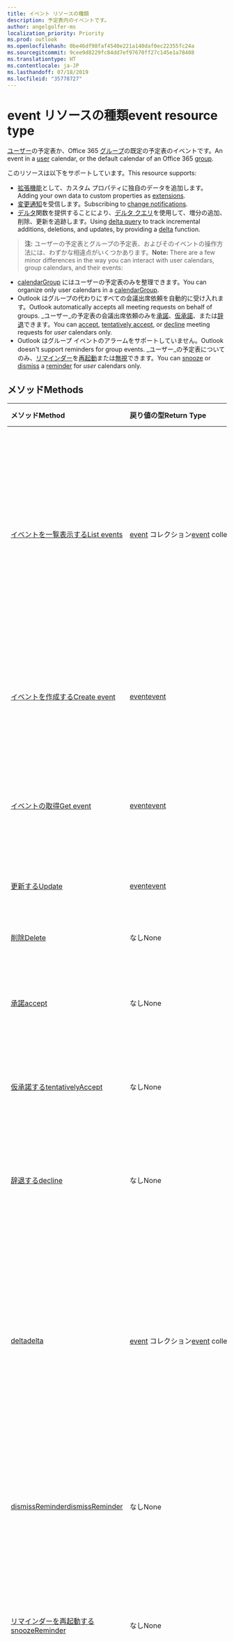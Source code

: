 ```yaml
---
title: イベント リソースの種類
description: 予定表内のイベントです。
author: angelgolfer-ms
localization_priority: Priority
ms.prod: outlook
ms.openlocfilehash: 0be46df98faf4540e221a140daf0ec22355fc24a
ms.sourcegitcommit: 9cee9d8229fc84dd7ef97670ff27c145e1a78408
ms.translationtype: HT
ms.contentlocale: ja-JP
ms.lasthandoff: 07/18/2019
ms.locfileid: "35778727"
---
```

# <a name="event-resource-type"></a><span data-ttu-id="50e37-103">event リソースの種類</span><span class="sxs-lookup"><span data-stu-id="50e37-103">event resource type</span></span>

<span data-ttu-id="50e37-104">[ユーザー](user.md)の予定表か、Office 365 [グループ](group.md)の既定の予定表のイベントです。</span><span class="sxs-lookup"><span data-stu-id="50e37-104">An event in a [user](user.md) calendar, or the default calendar of an Office 365 [group](group.md).</span></span>

<span data-ttu-id="50e37-105">このリソースは以下をサポートしています。</span><span class="sxs-lookup"><span data-stu-id="50e37-105">This resource supports:</span></span>

- <span data-ttu-id="50e37-106">[拡張機能](/graph/extensibility-overview)として、カスタム プロパティに独自のデータを追加します。</span><span class="sxs-lookup"><span data-stu-id="50e37-106">Adding your own data to custom properties as [extensions](/graph/extensibility-overview).</span></span>
- <span data-ttu-id="50e37-107">[変更通知](/graph/webhooks)を受信します。</span><span class="sxs-lookup"><span data-stu-id="50e37-107">Subscribing to [change notifications](/graph/webhooks).</span></span>
- <span data-ttu-id="50e37-108">[デルタ](../api/event-delta.md)関数を提供することにより、[デルタ クエリ](/graph/delta-query-overview)を使用して、増分の追加、削除、更新を追跡します。</span><span class="sxs-lookup"><span data-stu-id="50e37-108">Using [delta query](/graph/delta-query-overview) to track incremental additions, deletions, and updates, by providing a [delta](../api/event-delta.md) function.</span></span>

> <span data-ttu-id="50e37-109">**注:** ユーザーの予定表とグループの予定表、およびそのイベントの操作方法には、わずかな相違点がいくつかあります。</span><span class="sxs-lookup"><span data-stu-id="50e37-109">**Note:** There are a few minor differences in the way you can interact with user calendars, group calendars, and their events:</span></span>

- <span data-ttu-id="50e37-110">[calendarGroup](calendargroup.md) にはユーザーの予定表のみを整理できます。</span><span class="sxs-lookup"><span data-stu-id="50e37-110">You can organize only user calendars in a [calendarGroup](calendargroup.md).</span></span>
- <span data-ttu-id="50e37-111">Outlook はグループの代わりにすべての会議出席依頼を自動的に受け入れます。</span><span class="sxs-lookup"><span data-stu-id="50e37-111">Outlook automatically accepts all meeting requests on behalf of groups.</span></span> <span data-ttu-id="50e37-112">_ユーザー_の予定表の会議出席依頼のみを[承諾](../api/event-accept.md)、[仮承諾](../api/event-tentativelyaccept.md)、または[辞退](../api/event-decline.md)できます。</span><span class="sxs-lookup"><span data-stu-id="50e37-112">You can [accept](../api/event-accept.md), [tentatively accept](../api/event-tentativelyaccept.md), or [decline](../api/event-decline.md)  meeting requests for _user_ calendars only.</span></span>
- <span data-ttu-id="50e37-113">Outlook はグループ イベントのアラームをサポートしていません。</span><span class="sxs-lookup"><span data-stu-id="50e37-113">Outlook doesn't support reminders for group events.</span></span> <span data-ttu-id="50e37-114">_ユーザー_の予定表についてのみ、[リマインダー](reminder.md)を[再起動](../api/event-snoozereminder.md)または[無視](../api/event-dismissreminder.md)できます。</span><span class="sxs-lookup"><span data-stu-id="50e37-114">You can [snooze](../api/event-snoozereminder.md) or [dismiss](../api/event-dismissreminder.md) a [reminder](reminder.md) for _user_ calendars only.</span></span>

## <a name="methods"></a><span data-ttu-id="50e37-115">メソッド</span><span class="sxs-lookup"><span data-stu-id="50e37-115">Methods</span></span>

| <span data-ttu-id="50e37-116">メソッド</span><span class="sxs-lookup"><span data-stu-id="50e37-116">Method</span></span>       | <span data-ttu-id="50e37-117">戻り値の型</span><span class="sxs-lookup"><span data-stu-id="50e37-117">Return Type</span></span>  |<span data-ttu-id="50e37-118">説明</span><span class="sxs-lookup"><span data-stu-id="50e37-118">Description</span></span>|
|:---------------|:--------|:----------|
|[<span data-ttu-id="50e37-119">イベントを一覧表示する</span><span class="sxs-lookup"><span data-stu-id="50e37-119">List events</span></span>](../api/user-list-events.md)|<span data-ttu-id="50e37-120">[event](event.md) コレクション</span><span class="sxs-lookup"><span data-stu-id="50e37-120">[event](event.md) collection</span></span> |<span data-ttu-id="50e37-p103">ユーザーのメールボックス内の[イベント](../resources/event.md) オブジェクトの一覧を取得します。一覧には、単一インスタンスの会議と定期的なマスターが含まれています。</span><span class="sxs-lookup"><span data-stu-id="50e37-p103">Retrieve a list of [event](../resources/event.md) objects in the user's mailbox. The list contains single instance meetings and series masters.</span></span>|
|[<span data-ttu-id="50e37-123">イベントを作成する</span><span class="sxs-lookup"><span data-stu-id="50e37-123">Create event</span></span>](../api/user-post-events.md) |[<span data-ttu-id="50e37-124">event</span><span class="sxs-lookup"><span data-stu-id="50e37-124">event</span></span>](event.md)| <span data-ttu-id="50e37-125">インスタンス コレクションへの投稿により、新しいイベントを作成します。</span><span class="sxs-lookup"><span data-stu-id="50e37-125">Create a new event by posting to the instances collection.</span></span>|
|[<span data-ttu-id="50e37-126">イベントの取得</span><span class="sxs-lookup"><span data-stu-id="50e37-126">Get event</span></span>](../api/event-get.md) | [<span data-ttu-id="50e37-127">event</span><span class="sxs-lookup"><span data-stu-id="50e37-127">event</span></span>](event.md) |<span data-ttu-id="50e37-128">event オブジェクトのプロパティとリレーションシップを読み取ります。</span><span class="sxs-lookup"><span data-stu-id="50e37-128">Read properties and relationships of event object.</span></span>|
|[<span data-ttu-id="50e37-129">更新する</span><span class="sxs-lookup"><span data-stu-id="50e37-129">Update</span></span>](../api/event-update.md) | [<span data-ttu-id="50e37-130">event</span><span class="sxs-lookup"><span data-stu-id="50e37-130">event</span></span>](event.md) |<span data-ttu-id="50e37-131">イベント オブジェクトを更新します。</span><span class="sxs-lookup"><span data-stu-id="50e37-131">Update event object.</span></span> |
|[<span data-ttu-id="50e37-132">削除</span><span class="sxs-lookup"><span data-stu-id="50e37-132">Delete</span></span>](../api/event-delete.md) | <span data-ttu-id="50e37-133">なし</span><span class="sxs-lookup"><span data-stu-id="50e37-133">None</span></span> |<span data-ttu-id="50e37-134">イベント オブジェクトを削除します。</span><span class="sxs-lookup"><span data-stu-id="50e37-134">Delete event object.</span></span> |
|[<span data-ttu-id="50e37-135">承諾</span><span class="sxs-lookup"><span data-stu-id="50e37-135">accept</span></span>](../api/event-accept.md)|<span data-ttu-id="50e37-136">なし</span><span class="sxs-lookup"><span data-stu-id="50e37-136">None</span></span>|<span data-ttu-id="50e37-137">ユーザーの予定表の指定のイベントを承諾します。</span><span class="sxs-lookup"><span data-stu-id="50e37-137">Accept the specified event in a user calendar.</span></span>|
|[<span data-ttu-id="50e37-138">仮承諾する</span><span class="sxs-lookup"><span data-stu-id="50e37-138">tentativelyAccept</span></span>](../api/event-tentativelyaccept.md)|<span data-ttu-id="50e37-139">なし</span><span class="sxs-lookup"><span data-stu-id="50e37-139">None</span></span>|<span data-ttu-id="50e37-140">ユーザーの予定表の指定のイベントを仮承諾します。</span><span class="sxs-lookup"><span data-stu-id="50e37-140">Tentatively accept the specified event in a user calendar.</span></span>|
|[<span data-ttu-id="50e37-141">辞退する</span><span class="sxs-lookup"><span data-stu-id="50e37-141">decline</span></span>](../api/event-decline.md)|<span data-ttu-id="50e37-142">なし</span><span class="sxs-lookup"><span data-stu-id="50e37-142">None</span></span>|<span data-ttu-id="50e37-143">ユーザーの予定表の指定のイベントに対する詳細を辞退します。</span><span class="sxs-lookup"><span data-stu-id="50e37-143">Decline invitation to the specified event in a user calendar.</span></span>|
|[<span data-ttu-id="50e37-144">delta</span><span class="sxs-lookup"><span data-stu-id="50e37-144">delta</span></span>](../api/event-delta.md)|<span data-ttu-id="50e37-145">[event](event.md) コレクション</span><span class="sxs-lookup"><span data-stu-id="50e37-145">[event](event.md) collection</span></span>|<span data-ttu-id="50e37-146">ユーザーの標準として設定されている予定表の**calendarView** において追加、削除、更新された一連のイベント (さまざまなイベント) を取得します。</span><span class="sxs-lookup"><span data-stu-id="50e37-146">Get a set of events that have been added, deleted, or updated in a **calendarView** (a range of events) of the user's primary calendar.</span></span>|
|[<span data-ttu-id="50e37-147">dismissReminder</span><span class="sxs-lookup"><span data-stu-id="50e37-147">dismissReminder</span></span>](../api/event-dismissreminder.md)|<span data-ttu-id="50e37-148">なし</span><span class="sxs-lookup"><span data-stu-id="50e37-148">None</span></span>|<span data-ttu-id="50e37-149">ユーザーの予定表の指定したイベントのリマインダーを無視します。</span><span class="sxs-lookup"><span data-stu-id="50e37-149">Dismiss the reminder for the specified event in a user calendar.</span></span>|
|[<span data-ttu-id="50e37-150">リマインダーを再起動する</span><span class="sxs-lookup"><span data-stu-id="50e37-150">snoozeReminder</span></span>](../api/event-snoozereminder.md)|<span data-ttu-id="50e37-151">なし</span><span class="sxs-lookup"><span data-stu-id="50e37-151">None</span></span>|<span data-ttu-id="50e37-152">ユーザーの予定表の指定したイベントのリマインダーを新しい時刻まで延期します。</span><span class="sxs-lookup"><span data-stu-id="50e37-152">Postpone a reminder for the specified event in a user calendar until a new time.</span></span>|
|[<span data-ttu-id="50e37-153">インスタンスを一覧表示する</span><span class="sxs-lookup"><span data-stu-id="50e37-153">List instances</span></span>](../api/event-list-instances.md) |<span data-ttu-id="50e37-154">[event](event.md) コレクション</span><span class="sxs-lookup"><span data-stu-id="50e37-154">[event](event.md) collection</span></span>| <span data-ttu-id="50e37-p104">指定した時間範囲のイベントのインスタンス (発生) を取得します。イベントが `SeriesMaster` タイプである場合、これは指定した時間範囲内のイベントの発生と例外を返します。</span><span class="sxs-lookup"><span data-stu-id="50e37-p104">Get the instances (occurrences) of an event for a specified time range. If the event is a `SeriesMaster` type, this returns the occurrences and exceptions of the event in the specified time range.</span></span>|
|<span data-ttu-id="50e37-157">**添付ファイル**</span><span class="sxs-lookup"><span data-stu-id="50e37-157">**Attachments**</span></span>| | |
|[<span data-ttu-id="50e37-158">添付ファイルを一覧表示する</span><span class="sxs-lookup"><span data-stu-id="50e37-158">List attachments</span></span>](../api/event-list-attachments.md) |<span data-ttu-id="50e37-159">[attachment](attachment.md) コレクション</span><span class="sxs-lookup"><span data-stu-id="50e37-159">[attachment](attachment.md) collection</span></span>| <span data-ttu-id="50e37-160">イベントのすべての添付ファイルを取得します。</span><span class="sxs-lookup"><span data-stu-id="50e37-160">Get all attachments on an event.</span></span>|
|[<span data-ttu-id="50e37-161">添付ファイルを追加する</span><span class="sxs-lookup"><span data-stu-id="50e37-161">Add attachment</span></span>](../api/event-post-attachments.md) |[<span data-ttu-id="50e37-162">attachment</span><span class="sxs-lookup"><span data-stu-id="50e37-162">attachment</span></span>](attachment.md)| <span data-ttu-id="50e37-163">添付ファイル コレクションへの投稿により、イベントに新しい添付ファイルを追加します。</span><span class="sxs-lookup"><span data-stu-id="50e37-163">Add a new attachment to an event by posting to the attachments collection.</span></span>|
|<span data-ttu-id="50e37-164">**オープン拡張機能**</span><span class="sxs-lookup"><span data-stu-id="50e37-164">**Open extensions**</span></span>| | |
|[<span data-ttu-id="50e37-165">オープン拡張機能を作成する</span><span class="sxs-lookup"><span data-stu-id="50e37-165">Create open extension</span></span>](../api/opentypeextension-post-opentypeextension.md) |[<span data-ttu-id="50e37-166">openTypeExtension</span><span class="sxs-lookup"><span data-stu-id="50e37-166">openTypeExtension</span></span>](opentypeextension.md)| <span data-ttu-id="50e37-167">オープン拡張機能を作成し、リソースの新規または既存のインスタンスのカスタム プロパティを追加します。</span><span class="sxs-lookup"><span data-stu-id="50e37-167">Create an open extension and add custom properties in a new or existing instance of a resource.</span></span>|
|[<span data-ttu-id="50e37-168">オープン拡張機能を取得する</span><span class="sxs-lookup"><span data-stu-id="50e37-168">Get open extension</span></span>](../api/opentypeextension-get.md) |<span data-ttu-id="50e37-169">[openTypeExtension](opentypeextension.md) コレクション</span><span class="sxs-lookup"><span data-stu-id="50e37-169">[openTypeExtension](opentypeextension.md) collection</span></span>| <span data-ttu-id="50e37-170">名前や完全修飾名によって識別されたオープン拡張機能オブジェクトを 1 つまたは複数取得します。</span><span class="sxs-lookup"><span data-stu-id="50e37-170">Get an open extension object or objects identified by name or fully qualified name.</span></span>|
|<span data-ttu-id="50e37-171">**拡張プロパティ**</span><span class="sxs-lookup"><span data-stu-id="50e37-171">**Extended properties**</span></span>| | |
|[<span data-ttu-id="50e37-172">単一値の拡張プロパティを作成する</span><span class="sxs-lookup"><span data-stu-id="50e37-172">Create single-value extended property</span></span>](../api/singlevaluelegacyextendedproperty-post-singlevalueextendedproperties.md) |[<span data-ttu-id="50e37-173">event</span><span class="sxs-lookup"><span data-stu-id="50e37-173">event</span></span>](event.md)  |<span data-ttu-id="50e37-174">新規または既存のイベントに、1 つ以上の単一値の拡張プロパティを作成します。</span><span class="sxs-lookup"><span data-stu-id="50e37-174">Create one or more single-value extended properties in a new or existing event.</span></span>   |
|[<span data-ttu-id="50e37-175">単一値の拡張プロパティを持つイベントの取得</span><span class="sxs-lookup"><span data-stu-id="50e37-175">Get event with single-value extended property</span></span>](../api/singlevaluelegacyextendedproperty-get.md)  | [<span data-ttu-id="50e37-176">event</span><span class="sxs-lookup"><span data-stu-id="50e37-176">event</span></span>](event.md) | <span data-ttu-id="50e37-177">`$expand` または `$filter` を使用して、単一値の拡張プロパティを含むイベントを取得します。</span><span class="sxs-lookup"><span data-stu-id="50e37-177">Get events that contain a single-value extended property by using `$expand` or `$filter`.</span></span> |
|[<span data-ttu-id="50e37-178">複数値の拡張プロパティを作成する</span><span class="sxs-lookup"><span data-stu-id="50e37-178">Create multi-value extended property</span></span>](../api/multivaluelegacyextendedproperty-post-multivalueextendedproperties.md) | [<span data-ttu-id="50e37-179">event</span><span class="sxs-lookup"><span data-stu-id="50e37-179">event</span></span>](event.md) | <span data-ttu-id="50e37-180">新規または既存のイベントに、1 つ以上の複数値の拡張プロパティを作成します。</span><span class="sxs-lookup"><span data-stu-id="50e37-180">Create one or more multi-value extended properties in a new or existing event.</span></span>  |
|[<span data-ttu-id="50e37-181">複数値の拡張プロパティを持つイベントの取得</span><span class="sxs-lookup"><span data-stu-id="50e37-181">Get event with multi-value extended property</span></span>](../api/multivaluelegacyextendedproperty-get.md)  | [<span data-ttu-id="50e37-182">event</span><span class="sxs-lookup"><span data-stu-id="50e37-182">event</span></span>](event.md) | <span data-ttu-id="50e37-183">`$expand` を使用して、複数値の拡張プロパティを含むイベントを取得します。</span><span class="sxs-lookup"><span data-stu-id="50e37-183">Get an event that contains a multi-value extended property by using `$expand`.</span></span> |

## <a name="properties"></a><span data-ttu-id="50e37-184">プロパティ</span><span class="sxs-lookup"><span data-stu-id="50e37-184">Properties</span></span>
| <span data-ttu-id="50e37-185">プロパティ</span><span class="sxs-lookup"><span data-stu-id="50e37-185">Property</span></span>     | <span data-ttu-id="50e37-186">型</span><span class="sxs-lookup"><span data-stu-id="50e37-186">Type</span></span>   |<span data-ttu-id="50e37-187">説明</span><span class="sxs-lookup"><span data-stu-id="50e37-187">Description</span></span>|
|:---------------|:--------|:----------|
|<span data-ttu-id="50e37-188">attendees</span><span class="sxs-lookup"><span data-stu-id="50e37-188">attendees</span></span>|<span data-ttu-id="50e37-189">[attendee](attendee.md) コレクション</span><span class="sxs-lookup"><span data-stu-id="50e37-189">[attendee](attendee.md) collection</span></span>|<span data-ttu-id="50e37-190">イベントの出席者のコレクション。</span><span class="sxs-lookup"><span data-stu-id="50e37-190">The collection of attendees for the event.</span></span>|
|<span data-ttu-id="50e37-191">body</span><span class="sxs-lookup"><span data-stu-id="50e37-191">body</span></span>|[<span data-ttu-id="50e37-192">itemBody</span><span class="sxs-lookup"><span data-stu-id="50e37-192">itemBody</span></span>](itembody.md)|<span data-ttu-id="50e37-p105">イベントに関連付けられたメッセージの本文。HTML 形式またはテキスト形式にできます。</span><span class="sxs-lookup"><span data-stu-id="50e37-p105">The body of the message associated with the event. It can be in HTML or text format.</span></span>|
|<span data-ttu-id="50e37-195">bodyPreview</span><span class="sxs-lookup"><span data-stu-id="50e37-195">bodyPreview</span></span>|<span data-ttu-id="50e37-196">String</span><span class="sxs-lookup"><span data-stu-id="50e37-196">String</span></span>|<span data-ttu-id="50e37-p106">イベントに関連付けられたメッセージのプレビュー。テキスト形式です。</span><span class="sxs-lookup"><span data-stu-id="50e37-p106">The preview of the message associated with the event. It is in text format.</span></span>|
|<span data-ttu-id="50e37-199">categories</span><span class="sxs-lookup"><span data-stu-id="50e37-199">categories</span></span>|<span data-ttu-id="50e37-200">String collection</span><span class="sxs-lookup"><span data-stu-id="50e37-200">String collection</span></span>|<span data-ttu-id="50e37-201">イベントに関連付けられたカテゴリ。</span><span class="sxs-lookup"><span data-stu-id="50e37-201">The categories associated with the event.</span></span>|
|<span data-ttu-id="50e37-202">changeKey</span><span class="sxs-lookup"><span data-stu-id="50e37-202">changeKey</span></span>|<span data-ttu-id="50e37-203">String</span><span class="sxs-lookup"><span data-stu-id="50e37-203">String</span></span>|<span data-ttu-id="50e37-p107">イベント オブジェクトのバージョンを識別します。イベントを変更するたびに ChangeKey も変更されます。これにより、Exchange は正しいバージョンのオブジェクトに変更を適用できます。</span><span class="sxs-lookup"><span data-stu-id="50e37-p107">Identifies the version of the event object. Every time the event is changed, ChangeKey changes as well. This allows Exchange to apply changes to the correct version of the object.</span></span>|
|<span data-ttu-id="50e37-207">createdDateTime</span><span class="sxs-lookup"><span data-stu-id="50e37-207">createdDateTime</span></span>|<span data-ttu-id="50e37-208">DateTimeOffset</span><span class="sxs-lookup"><span data-stu-id="50e37-208">DateTimeOffset</span></span>|<span data-ttu-id="50e37-p108">Timestamp 型は、ISO 8601 形式を使用して日付と時刻の情報を表し、必ず UTC 時間です。たとえば、2014 年 1 月 1 日午前 0 時 (UTC) は、次のようになります。`'2014-01-01T00:00:00Z'`</span><span class="sxs-lookup"><span data-stu-id="50e37-p108">The Timestamp type represents date and time information using ISO 8601 format and is always in UTC time. For example, midnight UTC on Jan 1, 2014 would look like this: `'2014-01-01T00:00:00Z'`</span></span>|
|<span data-ttu-id="50e37-211">end</span><span class="sxs-lookup"><span data-stu-id="50e37-211">end</span></span>|[<span data-ttu-id="50e37-212">dateTimeTimeZone</span><span class="sxs-lookup"><span data-stu-id="50e37-212">dateTimeTimeZone</span></span>](datetimetimezone.md)|<span data-ttu-id="50e37-213">イベントが終了する日付、時刻、タイムゾーン</span><span class="sxs-lookup"><span data-stu-id="50e37-213">The date, time, and time zone that the event ends.</span></span>|
|<span data-ttu-id="50e37-214">hasAttachments</span><span class="sxs-lookup"><span data-stu-id="50e37-214">hasAttachments</span></span>|<span data-ttu-id="50e37-215">Boolean</span><span class="sxs-lookup"><span data-stu-id="50e37-215">Boolean</span></span>|<span data-ttu-id="50e37-216">イベントに添付ファイルが含まれている場合、true に設定します。</span><span class="sxs-lookup"><span data-stu-id="50e37-216">Set to true if the event has attachments.</span></span>|
|<span data-ttu-id="50e37-217">iCalUId</span><span class="sxs-lookup"><span data-stu-id="50e37-217">iCalUId</span></span>|<span data-ttu-id="50e37-218">String</span><span class="sxs-lookup"><span data-stu-id="50e37-218">String</span></span>|<span data-ttu-id="50e37-219">複数の予定表で 1 つのイベントのすべてのインスタンスによって共有される一意識別子。</span><span class="sxs-lookup"><span data-stu-id="50e37-219">A unique identifier that is shared by all instances of an event across different calendars.</span></span> <span data-ttu-id="50e37-220">読み取り専用です。</span><span class="sxs-lookup"><span data-stu-id="50e37-220">Read-only.</span></span>|
|<span data-ttu-id="50e37-221">id</span><span class="sxs-lookup"><span data-stu-id="50e37-221">id</span></span>|<span data-ttu-id="50e37-222">String</span><span class="sxs-lookup"><span data-stu-id="50e37-222">String</span></span>| <span data-ttu-id="50e37-223">読み取り専用。</span><span class="sxs-lookup"><span data-stu-id="50e37-223">Read-only.</span></span>|
|<span data-ttu-id="50e37-224">重要度</span><span class="sxs-lookup"><span data-stu-id="50e37-224">importance</span></span>|<span data-ttu-id="50e37-225">重要度</span><span class="sxs-lookup"><span data-stu-id="50e37-225">importance</span></span>|<span data-ttu-id="50e37-226">イベントの重要度。</span><span class="sxs-lookup"><span data-stu-id="50e37-226">The importance of the event.</span></span> <span data-ttu-id="50e37-227">使用可能な値: `low`、`normal`、`high`。</span><span class="sxs-lookup"><span data-stu-id="50e37-227">The possible values are: `low`, `normal`, `high`.</span></span>|
|<span data-ttu-id="50e37-228">isAllDay</span><span class="sxs-lookup"><span data-stu-id="50e37-228">isAllDay</span></span>|<span data-ttu-id="50e37-229">Boolean</span><span class="sxs-lookup"><span data-stu-id="50e37-229">Boolean</span></span>|<span data-ttu-id="50e37-230">イベントが一日中続く場合に、true に設定します。</span><span class="sxs-lookup"><span data-stu-id="50e37-230">Set to true if the event lasts all day.</span></span>|
|<span data-ttu-id="50e37-231">isCancelled</span><span class="sxs-lookup"><span data-stu-id="50e37-231">isCancelled</span></span>|<span data-ttu-id="50e37-232">Boolean</span><span class="sxs-lookup"><span data-stu-id="50e37-232">Boolean</span></span>|<span data-ttu-id="50e37-233">イベントがキャンセルされた場合に、true に設定します。</span><span class="sxs-lookup"><span data-stu-id="50e37-233">Set to true if the event has been canceled.</span></span>|
|<span data-ttu-id="50e37-234">isOrganizer</span><span class="sxs-lookup"><span data-stu-id="50e37-234">isOrganizer</span></span>|<span data-ttu-id="50e37-235">Boolean</span><span class="sxs-lookup"><span data-stu-id="50e37-235">Boolean</span></span>|<span data-ttu-id="50e37-236">メッセージの送信者が開催者でもある場合に、true に設定します。</span><span class="sxs-lookup"><span data-stu-id="50e37-236">Set to true if the message sender is also the organizer.</span></span>|
|<span data-ttu-id="50e37-237">isReminderOn</span><span class="sxs-lookup"><span data-stu-id="50e37-237">isReminderOn</span></span>|<span data-ttu-id="50e37-238">Boolean</span><span class="sxs-lookup"><span data-stu-id="50e37-238">Boolean</span></span>|<span data-ttu-id="50e37-239">ユーザーにイベントを通知するアラートを設定する場合は、true に設定します。</span><span class="sxs-lookup"><span data-stu-id="50e37-239">Set to true if an alert is set to remind the user of the event.</span></span>|
|<span data-ttu-id="50e37-240">lastModifiedDateTime</span><span class="sxs-lookup"><span data-stu-id="50e37-240">lastModifiedDateTime</span></span>|<span data-ttu-id="50e37-241">DateTimeOffset</span><span class="sxs-lookup"><span data-stu-id="50e37-241">DateTimeOffset</span></span>|<span data-ttu-id="50e37-p111">Timestamp 型は、ISO 8601 形式を使用して日付と時刻の情報を表し、必ず UTC 時間です。たとえば、2014 年 1 月 1 日午前 0 時 (UTC) は、次のようになります。`'2014-01-01T00:00:00Z'`</span><span class="sxs-lookup"><span data-stu-id="50e37-p111">The Timestamp type represents date and time information using ISO 8601 format and is always in UTC time. For example, midnight UTC on Jan 1, 2014 would look like this: `'2014-01-01T00:00:00Z'`</span></span>|
|<span data-ttu-id="50e37-244">location</span><span class="sxs-lookup"><span data-stu-id="50e37-244">location</span></span>|[<span data-ttu-id="50e37-245">location</span><span class="sxs-lookup"><span data-stu-id="50e37-245">location</span></span>](location.md)|<span data-ttu-id="50e37-246">イベントの場所。</span><span class="sxs-lookup"><span data-stu-id="50e37-246">The location of the event.</span></span>|
|<span data-ttu-id="50e37-247">locations</span><span class="sxs-lookup"><span data-stu-id="50e37-247">locations</span></span>|<span data-ttu-id="50e37-248">[location](location.md) コレクション</span><span class="sxs-lookup"><span data-stu-id="50e37-248">[location](location.md) collection</span></span>|<span data-ttu-id="50e37-249">イベントを開催する場所、または参加者がいる場所。</span><span class="sxs-lookup"><span data-stu-id="50e37-249">The locations where the event is held or attended from.</span></span> <span data-ttu-id="50e37-250">**location** プロパティと **locations** プロパティは常に互いに一致します。</span><span class="sxs-lookup"><span data-stu-id="50e37-250">The **location** and **locations** properties always correspond with each other.</span></span> <span data-ttu-id="50e37-251">**location** プロパティを更新すると、**locations** コレクションに含まれる既存のすべての場所が削除されて、**location** の新しい値に置き換えられます。</span><span class="sxs-lookup"><span data-stu-id="50e37-251">If you update the **location** property, any prior locations in the **locations** collection would be removed and replaced by the new **location** value.</span></span> |
|<span data-ttu-id="50e37-252">onlineMeetingUrl</span><span class="sxs-lookup"><span data-stu-id="50e37-252">onlineMeetingUrl</span></span>|<span data-ttu-id="50e37-253">String</span><span class="sxs-lookup"><span data-stu-id="50e37-253">String</span></span>|<span data-ttu-id="50e37-254">オンライン会議の URL。</span><span class="sxs-lookup"><span data-stu-id="50e37-254">A URL for an online meeting.</span></span> <span data-ttu-id="50e37-255">このプロパティは、開催者が Skype 会議などのオンライン会議としてイベントを指定する場合にのみ設定します。</span><span class="sxs-lookup"><span data-stu-id="50e37-255">The property is set only when an organizer specifies an event as an online meeting such as a Skype meeting.</span></span> <span data-ttu-id="50e37-256">読み取り専用です。</span><span class="sxs-lookup"><span data-stu-id="50e37-256">Read-only.</span></span>|
|<span data-ttu-id="50e37-257">構成内容変更</span><span class="sxs-lookup"><span data-stu-id="50e37-257">organizer</span></span>|[<span data-ttu-id="50e37-258">recipient</span><span class="sxs-lookup"><span data-stu-id="50e37-258">recipient</span></span>](recipient.md)|<span data-ttu-id="50e37-259">イベントの開催者。</span><span class="sxs-lookup"><span data-stu-id="50e37-259">The organizer of the event.</span></span>|
|<span data-ttu-id="50e37-260">originalEndTimeZone</span><span class="sxs-lookup"><span data-stu-id="50e37-260">originalEndTimeZone</span></span>|<span data-ttu-id="50e37-261">String</span><span class="sxs-lookup"><span data-stu-id="50e37-261">String</span></span>|<span data-ttu-id="50e37-262">イベントの作成時に設定された終了タイム ゾーン。</span><span class="sxs-lookup"><span data-stu-id="50e37-262">The end time zone that was set when the event was created.</span></span> <span data-ttu-id="50e37-263">値 `tzone://Microsoft/Custom` は、デスクトップの Outlook で、従来のカスタム タイム ゾーンが設定されていることを示します。</span><span class="sxs-lookup"><span data-stu-id="50e37-263">A value of `tzone://Microsoft/Custom` indicates that a legacy custom time zone was set in desktop Outlook.</span></span>|
|<span data-ttu-id="50e37-264">originalStart</span><span class="sxs-lookup"><span data-stu-id="50e37-264">originalStart</span></span>|<span data-ttu-id="50e37-265">DateTimeOffset</span><span class="sxs-lookup"><span data-stu-id="50e37-265">DateTimeOffset</span></span>|<span data-ttu-id="50e37-p115">Timestamp 型は、ISO 8601 形式を使用して日付と時刻の情報を表し、必ず UTC 時間です。たとえば、2014 年 1 月 1 日午前 0 時 (UTC) は、次のようになります。`'2014-01-01T00:00:00Z'`</span><span class="sxs-lookup"><span data-stu-id="50e37-p115">The Timestamp type represents date and time information using ISO 8601 format and is always in UTC time. For example, midnight UTC on Jan 1, 2014 would look like this: `'2014-01-01T00:00:00Z'`</span></span>|
|<span data-ttu-id="50e37-268">originalStartTimeZone</span><span class="sxs-lookup"><span data-stu-id="50e37-268">originalStartTimeZone</span></span>|<span data-ttu-id="50e37-269">String</span><span class="sxs-lookup"><span data-stu-id="50e37-269">String</span></span>|<span data-ttu-id="50e37-p116">イベントが作成されたときに設定された開始タイム ゾーン。値 `tzone://Microsoft/Custom` は、デスクトップの Outlook で、従来のカスタム タイム ゾーンが設定されていることを示します。</span><span class="sxs-lookup"><span data-stu-id="50e37-p116">The start time zone that was set when the event was created. A value of `tzone://Microsoft/Custom` indicates that a legacy custom time zone was set in desktop Outlook.</span></span> |
|<span data-ttu-id="50e37-272">recurrence</span><span class="sxs-lookup"><span data-stu-id="50e37-272">recurrence</span></span>|[<span data-ttu-id="50e37-273">patternedRecurrence</span><span class="sxs-lookup"><span data-stu-id="50e37-273">patternedRecurrence</span></span>](patternedrecurrence.md)|<span data-ttu-id="50e37-274">イベントの繰り返しパターン。</span><span class="sxs-lookup"><span data-stu-id="50e37-274">The recurrence pattern for the event.</span></span>|
|<span data-ttu-id="50e37-275">reminderMinutesBeforeStart</span><span class="sxs-lookup"><span data-stu-id="50e37-275">reminderMinutesBeforeStart</span></span>|<span data-ttu-id="50e37-276">Int32</span><span class="sxs-lookup"><span data-stu-id="50e37-276">Int32</span></span>|<span data-ttu-id="50e37-277">アラーム通知を行う、イベント開始時間前の分数。</span><span class="sxs-lookup"><span data-stu-id="50e37-277">The number of minutes before the event start time that the reminder alert occurs.</span></span>|
|<span data-ttu-id="50e37-278">responseRequested</span><span class="sxs-lookup"><span data-stu-id="50e37-278">responseRequested</span></span>|<span data-ttu-id="50e37-279">Boolean</span><span class="sxs-lookup"><span data-stu-id="50e37-279">Boolean</span></span>|<span data-ttu-id="50e37-280">イベントが承諾または辞退されたときに、送信者が応答を希望する場合に、true に設定します。</span><span class="sxs-lookup"><span data-stu-id="50e37-280">Set to true if the sender would like a response when the event is accepted or declined.</span></span>|
|<span data-ttu-id="50e37-281">responseStatus</span><span class="sxs-lookup"><span data-stu-id="50e37-281">responseStatus</span></span>|[<span data-ttu-id="50e37-282">responseStatus</span><span class="sxs-lookup"><span data-stu-id="50e37-282">responseStatus</span></span>](responsestatus.md)|<span data-ttu-id="50e37-283">イベント メッセージへの応答で送信される応答のタイプを識別します。</span><span class="sxs-lookup"><span data-stu-id="50e37-283">Indicates the type of response sent in response to an event message.</span></span>|
|<span data-ttu-id="50e37-284">sensitivity</span><span class="sxs-lookup"><span data-stu-id="50e37-284">sensitivity</span></span>|<span data-ttu-id="50e37-285">sensitivity</span><span class="sxs-lookup"><span data-stu-id="50e37-285">sensitivity</span></span>| <span data-ttu-id="50e37-286">使用可能な値: `normal`、`personal`、`private`、`confidential`。</span><span class="sxs-lookup"><span data-stu-id="50e37-286">The possible values are: `normal`, `personal`, `private`, `confidential`.</span></span>|
|<span data-ttu-id="50e37-287">seriesMasterId</span><span class="sxs-lookup"><span data-stu-id="50e37-287">seriesMasterId</span></span>|<span data-ttu-id="50e37-288">String</span><span class="sxs-lookup"><span data-stu-id="50e37-288">String</span></span>|<span data-ttu-id="50e37-289">対象イベントが定期的なアイテムの一部である場合、定期的なアイテムのマスター アイテムの ID。</span><span class="sxs-lookup"><span data-stu-id="50e37-289">The ID for the recurring series master item, if this event is part of a recurring series.</span></span>|
|<span data-ttu-id="50e37-290">showAs</span><span class="sxs-lookup"><span data-stu-id="50e37-290">showAs</span></span>|<span data-ttu-id="50e37-291">freeBusyStatus</span><span class="sxs-lookup"><span data-stu-id="50e37-291">freeBusyStatus</span></span>|<span data-ttu-id="50e37-292">表示するステータス。</span><span class="sxs-lookup"><span data-stu-id="50e37-292">The status to show.</span></span> <span data-ttu-id="50e37-293">使用可能な値: `free`、`tentative`、`busy`、`oof`、`workingElsewhere`、`unknown`。</span><span class="sxs-lookup"><span data-stu-id="50e37-293">The possible values are: `free`, `tentative`, `busy`, `oof`, `workingElsewhere`, `unknown`.</span></span>|
|<span data-ttu-id="50e37-294">開始</span><span class="sxs-lookup"><span data-stu-id="50e37-294">start</span></span>|[<span data-ttu-id="50e37-295">dateTimeTimeZone</span><span class="sxs-lookup"><span data-stu-id="50e37-295">dateTimeTimeZone</span></span>](datetimetimezone.md)|<span data-ttu-id="50e37-296">イベントが開始する日付、時刻、タイムゾーン。</span><span class="sxs-lookup"><span data-stu-id="50e37-296">The date, time, and time zone that the event starts.</span></span>|
|<span data-ttu-id="50e37-297">subject</span><span class="sxs-lookup"><span data-stu-id="50e37-297">subject</span></span>|<span data-ttu-id="50e37-298">String</span><span class="sxs-lookup"><span data-stu-id="50e37-298">String</span></span>|<span data-ttu-id="50e37-299">イベントの件名行のテキスト。</span><span class="sxs-lookup"><span data-stu-id="50e37-299">The text of the event's subject line.</span></span>|
|<span data-ttu-id="50e37-300">type</span><span class="sxs-lookup"><span data-stu-id="50e37-300">type</span></span>|<span data-ttu-id="50e37-301">eventType</span><span class="sxs-lookup"><span data-stu-id="50e37-301">eventType</span></span>|<span data-ttu-id="50e37-302">イベントの種類。</span><span class="sxs-lookup"><span data-stu-id="50e37-302">The event type.</span></span> <span data-ttu-id="50e37-303">使用可能な値: `singleInstance`、`occurrence`、`exception`、`seriesMaster`。</span><span class="sxs-lookup"><span data-stu-id="50e37-303">The possible values are: `singleInstance`, `occurrence`, `exception`, `seriesMaster`.</span></span> <span data-ttu-id="50e37-304">読み取り専用です。</span><span class="sxs-lookup"><span data-stu-id="50e37-304">Read-only.</span></span>|
|<span data-ttu-id="50e37-305">webLink</span><span class="sxs-lookup"><span data-stu-id="50e37-305">webLink</span></span>|<span data-ttu-id="50e37-306">String</span><span class="sxs-lookup"><span data-stu-id="50e37-306">String</span></span>|<span data-ttu-id="50e37-307">Outlook Web App でイベントを開く URL。</span><span class="sxs-lookup"><span data-stu-id="50e37-307">The URL to open the event in Outlook Web App.</span></span><br/><br/><span data-ttu-id="50e37-p119">Outlook Web App のメールボックスにログインしている場合、ブラウザーでイベントが開きます。まだブラウザーでログインしていない場合、ログインするように求められます。</span><span class="sxs-lookup"><span data-stu-id="50e37-p119">The event will open in the browser if you are logged in to your mailbox via Outlook Web App. You will be prompted to login if you are not already logged in with the browser.</span></span><br/><br/><span data-ttu-id="50e37-310">この URL には、iFrame 内からアクセスできます。</span><span class="sxs-lookup"><span data-stu-id="50e37-310">This URL can be accessed from within an iFrame.</span></span>|

## <a name="relationships"></a><span data-ttu-id="50e37-311">リレーションシップ</span><span class="sxs-lookup"><span data-stu-id="50e37-311">Relationships</span></span>
| <span data-ttu-id="50e37-312">リレーションシップ</span><span class="sxs-lookup"><span data-stu-id="50e37-312">Relationship</span></span> | <span data-ttu-id="50e37-313">型</span><span class="sxs-lookup"><span data-stu-id="50e37-313">Type</span></span>   |<span data-ttu-id="50e37-314">説明</span><span class="sxs-lookup"><span data-stu-id="50e37-314">Description</span></span>|
|:---------------|:--------|:----------|
|<span data-ttu-id="50e37-315">attachments</span><span class="sxs-lookup"><span data-stu-id="50e37-315">attachments</span></span>|<span data-ttu-id="50e37-316">[attachment](attachment.md) コレクション</span><span class="sxs-lookup"><span data-stu-id="50e37-316">[attachment](attachment.md) collection</span></span>|<span data-ttu-id="50e37-p120">イベントの [fileAttachment](fileattachment.md) 添付ファイルと [itemAttachment](itemattachment.md) 添付ファイルのコレクション。ナビゲーション プロパティ。読み取り専用。Null 許容型。</span><span class="sxs-lookup"><span data-stu-id="50e37-p120">The collection of [fileAttachment](fileattachment.md) and [itemAttachment](itemattachment.md) attachments for the event. Navigation property. Read-only. Nullable.</span></span>|
|<span data-ttu-id="50e37-321">予定表</span><span class="sxs-lookup"><span data-stu-id="50e37-321">calendar</span></span>|[<span data-ttu-id="50e37-322">calendar</span><span class="sxs-lookup"><span data-stu-id="50e37-322">calendar</span></span>](calendar.md)|<span data-ttu-id="50e37-p121">イベントを含む予定表。ナビゲーション プロパティ。読み取り専用。</span><span class="sxs-lookup"><span data-stu-id="50e37-p121">The calendar that contains the event. Navigation property. Read-only.</span></span>|
|<span data-ttu-id="50e37-326">extensions</span><span class="sxs-lookup"><span data-stu-id="50e37-326">extensions</span></span>|<span data-ttu-id="50e37-327">[Extension](extension.md) コレクション</span><span class="sxs-lookup"><span data-stu-id="50e37-327">[Extension](extension.md) collection</span></span>|<span data-ttu-id="50e37-p122">イベントに対して定義されているオープン拡張機能のコレクション。読み取り専用。Null 許容型。</span><span class="sxs-lookup"><span data-stu-id="50e37-p122">The collection of open extensions defined for the event. Read-only. Nullable.</span></span>|
|<span data-ttu-id="50e37-331">インスタンス</span><span class="sxs-lookup"><span data-stu-id="50e37-331">instances</span></span>|<span data-ttu-id="50e37-332">[event](event.md) コレクション</span><span class="sxs-lookup"><span data-stu-id="50e37-332">[event](event.md) collection</span></span>|<span data-ttu-id="50e37-p123">イベントのインスタンス。ナビゲーション プロパティ。読み取り専用。Null 許容型。</span><span class="sxs-lookup"><span data-stu-id="50e37-p123">The instances of the event. Navigation property. Read-only. Nullable.</span></span>|
|<span data-ttu-id="50e37-337">multiValueExtendedProperties</span><span class="sxs-lookup"><span data-stu-id="50e37-337">multiValueExtendedProperties</span></span>|<span data-ttu-id="50e37-338">[multiValueLegacyExtendedProperty](multivaluelegacyextendedproperty.md) collection</span><span class="sxs-lookup"><span data-stu-id="50e37-338">[multiValueLegacyExtendedProperty](multivaluelegacyextendedproperty.md) collection</span></span>| <span data-ttu-id="50e37-p124">イベントに対して定義された、複数値の拡張プロパティのコレクション。読み取り専用。Null 許容型。</span><span class="sxs-lookup"><span data-stu-id="50e37-p124">The collection of multi-value extended properties defined for the event. Read-only. Nullable.</span></span>|
|<span data-ttu-id="50e37-342">singleValueExtendedProperties</span><span class="sxs-lookup"><span data-stu-id="50e37-342">singleValueExtendedProperties</span></span>|<span data-ttu-id="50e37-343">[singleValueLegacyExtendedProperty](singlevaluelegacyextendedproperty.md) collection</span><span class="sxs-lookup"><span data-stu-id="50e37-343">[singleValueLegacyExtendedProperty](singlevaluelegacyextendedproperty.md) collection</span></span>| <span data-ttu-id="50e37-p125">イベントに対して定義された、単一値の拡張プロパティのコレクションです。読み取り専用。Null 許容型。</span><span class="sxs-lookup"><span data-stu-id="50e37-p125">The collection of single-value extended properties defined for the event. Read-only. Nullable.</span></span>|

## <a name="json-representation"></a><span data-ttu-id="50e37-347">JSON 表記</span><span class="sxs-lookup"><span data-stu-id="50e37-347">JSON representation</span></span>

<span data-ttu-id="50e37-348">以下は、リソースの JSON 表記です</span><span class="sxs-lookup"><span data-stu-id="50e37-348">Here is a JSON representation of the resource</span></span>

<!--{
  "blockType": "resource",
  "openType": true,
  "optionalProperties": [
    "attachments",
    "calendar",
    "extensions",
    "instances",
    "multiValueExtendedProperties",
    "singleValueExtendedProperties"
  ],
  "keyProperty": "id",
  "baseType": "microsoft.graph.outlookItem",
  "@odata.type": "microsoft.graph.event",
  "@odata.annotations": [
    {
      "property": "attachments",
      "capabilities": {
        "changeTracking": false,
        "searchable": false,
        "updatable": false
      }
    },
    {
      "property": "calendar",
      "capabilities": {
        "changeTracking": false,
        "deletable": false,
        "expandable": false,
        "insertable": false,
        "navigability": "single",
        "searchable": false,
        "updatable": false
      }
    },
    {
      "property": "extensions",
      "capabilities": {
        "changeTracking": false,
        "searchable": false
      }
    },
    {
      "property": "instances",
      "capabilities": {
        "changeTracking": false,
        "deletable": false,
        "expandable": false,
        "insertable": false,
        "navigability": "single",
        "searchable": false,
        "updatable": false
      }
    }
  ]
}-->

```json
{
  "attendees": [{"@odata.type": "microsoft.graph.attendee"}],
  "body": {"@odata.type": "microsoft.graph.itemBody"},
  "bodyPreview": "string",
  "categories": ["string"],
  "changeKey": "string",
  "createdDateTime": "String (timestamp)",
  "end": {"@odata.type": "microsoft.graph.dateTimeTimeZone"},
  "hasAttachments": true,
  "iCalUId": "string",
  "id": "string (identifier)",
  "importance": "String",
  "isAllDay": true,
  "isCancelled": true,
  "isOrganizer": true,
  "isReminderOn": true,
  "lastModifiedDateTime": "String (timestamp)",
  "location": {"@odata.type": "microsoft.graph.location"},
  "locations": [{"@odata.type": "microsoft.graph.location"}],
  "onlineMeetingUrl": "string",
  "organizer": {"@odata.type": "microsoft.graph.recipient"},
  "originalEndTimeZone": "string",
  "originalStart": "String (timestamp)",
  "originalStartTimeZone": "string",
  "recurrence": {"@odata.type": "microsoft.graph.patternedRecurrence"},
  "reminderMinutesBeforeStart": 1024,
  "responseRequested": true,
  "responseStatus": {"@odata.type": "microsoft.graph.responseStatus"},
  "sensitivity": "String",
  "seriesMasterId": "string",
  "showAs": "String",
  "start": {"@odata.type": "microsoft.graph.dateTimeTimeZone"},
  "subject": "string",
  "type": "String",
  "webLink": "string",

  "attachments": [ { "@odata.type": "microsoft.graph.attachment" } ],
  "calendar": { "@odata.type": "microsoft.graph.calendar" },
  "extensions": [ { "@odata.type": "microsoft.graph.extension" } ],
  "instances": [ { "@odata.type": "microsoft.graph.event" }],
  "multiValueExtendedProperties": [ { "@odata.type": "microsoft.graph.multiValueLegacyExtendedProperty" }],
  "singleValueExtendedProperties": [ { "@odata.type": "microsoft.graph.singleValueLegacyExtendedProperty" }]

}

```


## <a name="see-also"></a><span data-ttu-id="50e37-349">関連項目</span><span class="sxs-lookup"><span data-stu-id="50e37-349">See also</span></span>

- [<span data-ttu-id="50e37-350">デルタ クエリを使用して、Microsoft Graph データの変更を追跡する</span><span class="sxs-lookup"><span data-stu-id="50e37-350">Use delta query to track changes in Microsoft Graph data</span></span>](/graph/delta-query-overview)
- [<span data-ttu-id="50e37-351">フォルダー内のイベントへの増分の変更を取得する</span><span class="sxs-lookup"><span data-stu-id="50e37-351">Get incremental changes to events in a folder</span></span>](/graph/delta-query-events)
- [<span data-ttu-id="50e37-352">拡張機能を使用してカスタム データをリソースに追加する</span><span class="sxs-lookup"><span data-stu-id="50e37-352">Add custom data to resources using extensions</span></span>](/graph/extensibility-overview)
- [<span data-ttu-id="50e37-353">オープン拡張機能を使用してカスタム データをユーザーに追加する</span><span class="sxs-lookup"><span data-stu-id="50e37-353">Add custom data to users using open extensions</span></span>](/graph/extensibility-open-users)
- [<span data-ttu-id="50e37-354">スキーマ拡張機能を使用したグループへのカスタム データの追加</span><span class="sxs-lookup"><span data-stu-id="50e37-354">Add custom data to groups using schema extensions</span></span>](/graph/extensibility-schema-groups)


<!-- uuid: 8fcb5dbc-d5aa-4681-8e31-b001d5168d79
2015-10-25 14:57:30 UTC -->
<!-- {
  "type": "#page.annotation",
  "description": "event resource",
  "keywords": "",
  "section": "documentation",
  "tocPath": ""
}-->
